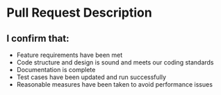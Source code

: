 # Pull Request Description



## I confirm that:
- Feature requirements have been met
- Code structure and design is sound and meets our coding standards
- Documentation is complete
- Test cases have been updated and run successfully
- Reasonable measures have been taken to avoid performance issues
